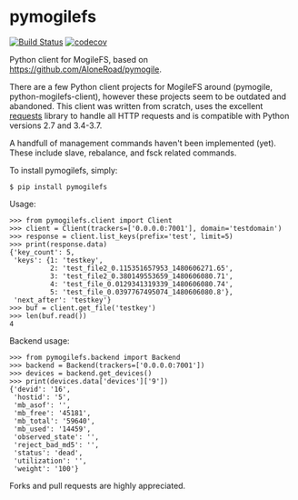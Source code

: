 pymogilefs
==========

[![Build Status](https://travis-ci.org/bwind/pymogilefs.svg?branch=master)](https://travis-ci.org/bwind/pymogilefs) [![codecov](https://codecov.io/gh/bwind/pymogilefs/branch/master/graph/badge.svg)](https://codecov.io/gh/bwind/pymogilefs)

Python client for MogileFS, based on https://github.com/AloneRoad/pymogile.

There are a few Python client projects for MogileFS around (pymogile,
python-mogilefs-client), however these projects seem to be outdated and
abandoned. This client was written from scratch, uses the excellent
[requests](https://github.com/kennethreitz/requests) library to handle all HTTP
requests and is compatible with Python versions 2.7 and 3.4-3.7.

A handfull of management commands haven't been implemented (yet). These include
slave, rebalance, and fsck related commands.

To install pymogilefs, simply:

    $ pip install pymogilefs

Usage:

    >>> from pymogilefs.client import Client
    >>> client = Client(trackers=['0.0.0.0:7001'], domain='testdomain')
    >>> response = client.list_keys(prefix='test', limit=5)
    >>> print(response.data)
    {'key_count': 5,
     'keys': {1: 'testkey',
              2: 'test_file2_0.115351657953_1480606271.65',
              3: 'test_file2_0.380149553659_1480606080.71',
              4: 'test_file_0.0129341319339_1480606080.74',
              5: 'test_file_0.0397767495074_1480606080.8'},
     'next_after': 'testkey'}
    >>> buf = client.get_file('testkey')
    >>> len(buf.read())
    4

Backend usage:

    >>> from pymogilefs.backend import Backend
    >>> backend = Backend(trackers=['0.0.0.0:7001'])
    >>> devices = backend.get_devices()
    >>> print(devices.data['devices']['9'])
    {'devid': '16',
     'hostid': '5',
     'mb_asof': '',
     'mb_free': '45181',
     'mb_total': '59640',
     'mb_used': '14459',
     'observed_state': '',
     'reject_bad_md5': '',
     'status': 'dead',
     'utilization': '',
     'weight': '100'}

Forks and pull requests are highly appreciated.
